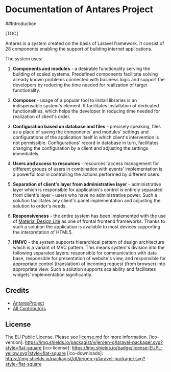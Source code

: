 # Documentation of Antares Project

##Introduction  

[TOC]

Antares is a system created on the basis of Laravel framework. It consist of 28 components enabling the support of building internet applications.  
  
The system uses:
  
1. **Components and modules** - a desirable functionality serving the building of scaled systems. Predefined components facilitate solving already known problems connected with business logic and support the developers by reducing the time needed for realization of target functionality.  
  
2. **Composer** - usage of a popular tool to install libraries is an indispensable system's element. It facilitates installation of dedicated functionalities, which helps the developer in reducing time needed for realization of client's order.  
  
3. **Configuration based on database and files** - precisely speaking, files as a place of saving the components' and modules' settings and configurations of the application itself in which client's intervention is not permissible. Configurations' record in database in turn, facilitates changing the configuration by a client and adjusting the settings immediately.  
  
4. **Users and access to resources** - resources' access management for different groups of users in combination with events' implementation is a powerful tool in controlling the actions performed by different users.  
  
5. **Separation of client's layer from administrative layer** - administrative layer which is responsible for application's control is entirely separated from client's layer - users who have no administrative power. Such a solution facilitates any client's panel implementation and adjusting the solution to order's needs.  
  
6. **Responsiveness** - the entire system has been implemented with the use of [Material Design Lite](https://getmdl.io/started/) as one of frontal frontend frameworks. Thanks to such a solution the application is available to most devices supporting the interpretation of HTML5.  
  
7. **HMVC** - the system supports hierarchical pattern of design architecture which is a variant of MVC pattern. This means system's division into the following separated layers: responsible for communication with data base, responsible for presentation of website's view, and responsible for appropriate control (translation) of incoming request (from browser) into appropriate view. Such a solution supports scalability and facilitates widgets' implementation significantly.



## Credits

- [AntaresProject][link-author]
- [All Contributors][link-contributors]

## License

The EU Public License. Please see [license.md](license.md) for more information.
[ico-version]: https://img.shields.io/packagist/v/jeroen-g/laravel-packager.svg?style=flat-square
[ico-license]: https://img.shields.io/badge/license-EUPL-yellow.svg?style=flat-square
[ico-downloads]: https://img.shields.io/packagist/dt/jeroen-g/laravel-packager.svg?style=flat-square

[link-packagist]: http://antaresproject.io
[link-downloads]: http://antaresproject.io
[link-author]: http://antaresproject.io
[link-contributors]: ../../contributors]
